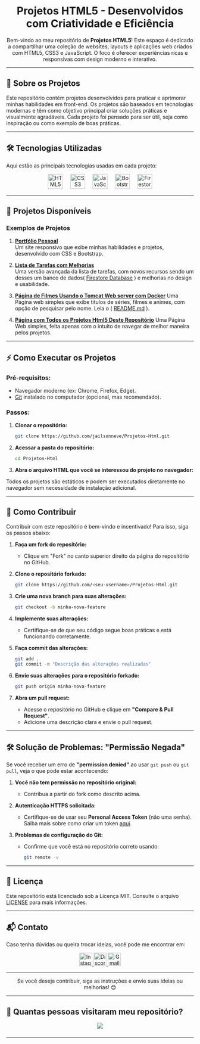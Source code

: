 <h1 align="center">Projetos HTML5 - Desenvolvidos com Criatividade e Eficiência</h1>

<p align="center">
    Bem-vindo ao meu repositório de <strong>Projetos HTML5</strong>! Este espaço é dedicado a compartilhar uma coleção de websites, layouts e aplicações web criados com HTML5, CSS3 e JavaScript. O foco é oferecer experiências ricas e responsivas com design moderno e interativo.
</p>

---

## 🧐 Sobre os Projetos

Este repositório contém projetos desenvolvidos para praticar e aprimorar minhas habilidades em front-end. Os projetos são baseados em tecnologias modernas e têm como objetivo principal criar soluções práticas e visualmente agradáveis. Cada projeto foi pensado para ser útil, seja como inspiração ou como exemplo de boas práticas.

---

## 🛠️ Tecnologias Utilizadas

Aqui estão as principais tecnologias usadas em cada projeto:

<div align="center">
    <img src="https://img.icons8.com/?size=100&id=20909&format=png&color=000000" height="40" alt="HTML5 logo" title="HTML5" />
    <img width="12" />
    <img src="https://img.icons8.com/?size=100&id=21278&format=png&color=000000" height="40" alt="CSS3 logo" title="CSS3" />
    <img width="12" />
    <img src="https://cdn.jsdelivr.net/gh/devicons/devicon/icons/javascript/javascript-original.svg" height="40" alt="JavaScript logo" title="JavaScript" />
    <img width="12" />
    <img src="https://img.icons8.com/?size=100&id=EzPCiQUqWWEa&format=png&color=000000" height="40" alt="Bootstrap logo" title="Bootstrap" />
    <img width="12" />
    <img src="https://img.icons8.com/?size=100&id=SQEEoDcpUD6c&format=png&color=000000" height="40" alt="Firestore logo" title="Firestore" />
</div>

---

## 📂 Projetos Disponíveis

### Exemplos de Projetos
1. **[Portfólio Pessoal](https://github.com/jailsonneve/Projetos-Html/tree/main/Projetos/portfolio)**  
   Um site responsivo que exibe minhas habilidades e projetos, desenvolvido com CSS e Bootstrap.

2. **[Lista de Tarefas com Melhorias](https://github.com/jailsonneve/Projetos-Html/tree/main/Projetos/to%20do%20listV2)**  
   Uma versão avançada da lista de tarefas, com novos recursos sendo um desses um banco de dados( [Firestore Database](https://firebase.google.com/) ) e melhorias no design e usabilidade.

3. **[Página de Filmes Usando o Tomcat Web server com Docker](https://github.com/jailsonneve/Projetos-Html/tree/main/Projetos/tomcat-docker)** 
   Uma Página web simples que exibe titulos de séries, filmes e animes, com opção de pesquisar pelo nome. Leia o ( [README.md](https://github.com/jailsonneve/Projetos-Html/tree/main/Projetos/tomcat-docker/README.md) ).

4. **[Página com Todos os Projetos Html5 Deste Repositório](https://jailsonneve.github.io/Projetos-Html/)** Uma Página Web simples, feita apenas com o intuito de navegar de melhor maneira pelos projetos.
---

## ⚡ Como Executar os Projetos

### Pré-requisitos:
- Navegador moderno (ex: Chrome, Firefox, Edge).
- [Git](https://git-scm.com/) instalado no computador (opcional, mas recomendado).

### Passos:
1. **Clonar o repositório:**
    ```bash
    git clone https://github.com/jailsonneve/Projetos-Html.git
    ```
2. **Acessar a pasta do repositório:**
    ```bash
    cd Projetos-Html
    ```
3. **Abra o arquivo HTML que você se interessou do projeto no navegador:**

Todos os projetos são estáticos e podem ser executados diretamente no navegador sem necessidade de instalação adicional.

---

## 🔄 Como Contribuir

Contribuir com este repositório é bem-vindo e incentivado! Para isso, siga os passos abaixo:

1. **Faça um fork do repositório:**
    - Clique em "Fork" no canto superior direito da página do repositório no GitHub.

2. **Clone o repositório forkado:**
    ```bash
    git clone https://github.com/<seu-username>/Projetos-Html.git
    ```
3. **Crie uma nova branch para suas alterações:**
    ```bash
    git checkout -b minha-nova-feature
    ```
4. **Implemente suas alterações:**
    - Certifique-se de que seu código segue boas práticas e está funcionando corretamente.

5. **Faça commit das alterações:**
    ```bash
    git add .
    git commit -m "Descrição das alterações realizadas"
    ```
6. **Envie suas alterações para o repositório forkado:**
    ```bash
    git push origin minha-nova-feature
    ```

7. **Abra um pull request:**
    - Acesse o repositório no GitHub e clique em **"Compare & Pull Request"**.
    - Adicione uma descrição clara e envie o pull request.

---

## 🛠️ Solução de Problemas: "Permissão Negada"

Se você receber um erro de **"permission denied"** ao usar `git push` ou `git pull`, veja o que pode estar acontecendo:

1. **Você não tem permissão no repositório original:**  
   - Contribua a partir do fork como descrito acima.

2. **Autenticação HTTPS solicitada:**  
   - Certifique-se de usar seu **Personal Access Token** (não uma senha).  
     Saiba mais sobre como criar um token [aqui](https://docs.github.com/en/github/authenticating-to-github/creating-a-personal-access-token).

3. **Problemas de configuração do Git:**  
   - Confirme que você está no repositório correto usando:
     ```bash
     git remote -v
     ```

---

## 📝 Licença

Este repositório está licenciado sob a Licença MIT. Consulte o arquivo [LICENSE](./LICENSE) para mais informações.

---

## 📬 Contato

Caso tenha dúvidas ou queira trocar ideias, você pode me encontrar em:
<div align="center">
  <a href="https://www.instagram.com/arthur.dai.52" target="_blank">
    <img src="https://img.shields.io/static/v1?message=Instagram&logo=instagram&label=&color=E4405F&logoColor=white&style=for-the-badge" height="35" alt="Instagram" />
  </a>
  <a href="https://discord.com/users/jailsonneve" target="_blank">
    <img src="https://img.shields.io/static/v1?message=Discord&logo=discord&label=&color=7289DA&logoColor=white&style=for-the-badge" height="35" alt="Discord" />
  </a>
  <a href="mailto:daiarthur053@gmail.com" target="_blank">
    <img src="https://img.shields.io/static/v1?message=Gmail&logo=gmail&label=&color=D14836&logoColor=white&style=for-the-badge" height="35" alt="Gmail" />
  </a>
</div>

---

<div align="center">
Se você deseja contribuir, siga as instruções e envie suas ideias ou melhorias! 😊
</div>

---

## 👀 Quantas pessoas visitaram meu repositório?

<div align="center">
  <img src="https://profile-counter.glitch.me/Projetos-Html/count.svg?" />
</div>

###

---
